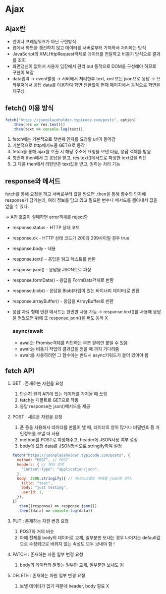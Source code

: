 # Ajax

## Ajax란

- 언어나 프레임워크가 아닌 구현방식
- 웹에서 화면을 갱신하지 않고 데이터를 서버로부터 가져와서 처리하는 방식
- JavaScript의 XMLHttpRequest객체로 데이터를 전달하고 비동기 방식으로 결과를 조회
- 화면갱신이 없어서 사용자 입장에서 편리 but 동적으로 DOM을 구성해야 하므로 구현이 복잡
- data입력 → event발생 → 서버에서 처리한후 text, xml 또는 json으로 응답 → 브라우저에서 응답 data를 이용하여 화면 전환없이 현재 페이지에서 동적으로 화면을 재구성

## fetch() 이용 방식

```jsx
fetch("https://jsonplaceholder.typicode.com/posts", option)
   .then(res => res.text())
   .then(text => console.log(text));
```

1. fetch에는 기본적으로 첫번째 인자를 요청할 url이 들어감
2. 기본적으로 http메서드중 GET으로 동작
3. fetch를 통해 ajax를 호출 시 해당 주소에 요청을 보낸 다음, 응답 객체를 받음
4. 첫번째 then에서 그 응답을 받고, res.text()메서드로 파싱한 text값을 리턴
5. 그 다음 then에서 리턴받은 text값을 받고, 원하는 처리 가능

## response와 메서드

fetch를 통해 요청을 하고 서버로부터 값을 받으면 .then을 통해 함수의 인자에 response가 담기는데, 여러 정보를 담고 있고 필요한 변수나 메서드를 뽑아내서 값을 얻을 수 있다. 

→ API 호출이 실패하면 error객체를 reject함

- response.status - HTTP 상태 코드
- response.ok - HTTP 상태 코드가 200과 299사이일 경우 true
- response.body - 내용
- response.text() - 응답을 읽고 텍스트를 반환
- response.json() - 응답을 JSON으로 파싱
- response.formData() - 응답을 FormData객체로 반환
- response.blob() - 응답을 Blob(타입이 있는 바이너리 데이터)로 반환
- response.arrayBuffer() - 응답을 ArrayBuffer로 반환
- 응답 자료 형태 반환 메서드는 한번만 사용 가능 → response.text()를 사용해 응답을 얻었으면 뒤에 또 response.json()을 써도 동작 X
    
    ### async/await
    
    - await는 Promise객체를 리턴하는 부분 앞에만 붙일 수 있음
    - await는 비동기 작업의 결과값을 얻을 때 까지 기다려줌
    - await를 사용하려면 그 함수에는 반드시 async키워드가 붙어 있어야 함

## fetch API

1. GET : 존재하는 자원을 요청
    1. 단순히 원격 API에 있는 데이터를 가져올 때 쓰임
    2. fetch는 디폴트로 GET으로 작동
    3. 응답 response는 json()메서드를 제공 
2. POST : 새로운 자원을 요청
    1. 폼 등을 사용해서 데이터를 만들어 낼 때, 데이터의 양이 많거나 비밀번호 등 개인정보를 보낼 때 사용
    2. method를 POST로 지정해주고, header에 JSON사용 여부 설정
    3. body에 요청 data를 JSON형식으로 stringify하여 설정
    
    ```jsx
    fetch("https://jsonplaceholder.typicode.com/posts", {
      method: "POST", // POST
      headers: { // 헤더 조작
        "Content-Type": "application/json",
      },
      body: JSON.stringify({ // 자바스크립트 객체를 json화 한다.
        title: "test",
        body: "just testing",
        userId: 1,
      }),
    })
      .then((response) => response.json())
      .then((data) => console.log(data))
    ```
    
3. PUT : 존재하는 자원 변경 요청
    1. POST와 거의 비슷
    2. 아예 전체를 body의 데이터로 교체, 일부분만 보내는 경우 나머지는 default값으로 수정되므로 바뀌지 않는 속성도 모두 보내야 함 !
4. PATCH : 존재하는 자원 일부 변경 요청
    1. body의 데이터와 알맞는 일부만 교체, 일부분만 보내도 됨
5. DELETE : 존재하는 자원 일부 변경 요청
    1. 보낼 데이터가 없기 때문에 header, body 필요 X